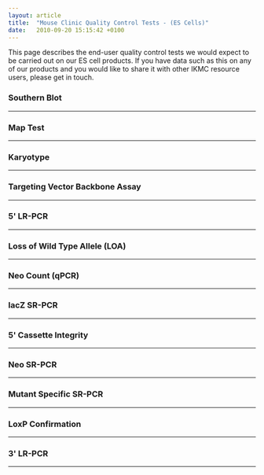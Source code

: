 ```yaml
---
layout: article
title:  "Mouse Clinic Quality Control Tests - (ES Cells)"
date:   2010-09-20 15:15:42 +0100
---
```


This page describes the end-user quality control tests we would expect to be carried out on our ES cell products.  If you have data such as this on any of our products and you would like to share it with other IKMC resource users, please get in touch.
### Southern Blot
---
### Map Test
---
### Karyotype
---
### Targeting Vector Backbone Assay
---
### 5' LR-PCR
---
### Loss of Wild Type Allele (LOA)
---
### Neo Count (qPCR)
---
### lacZ SR-PCR
---
### 5' Cassette Integrity
---
### Neo SR-PCR
---
### Mutant Specific SR-PCR
---
### LoxP Confirmation
---
### 3' LR-PCR
---
